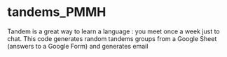 # tandems_PMMH
 Tandem is a great way to learn a language : you meet once a week just to chat. This code generates random tandems groups from a Google Sheet (answers to a Google Form) and generates email 
